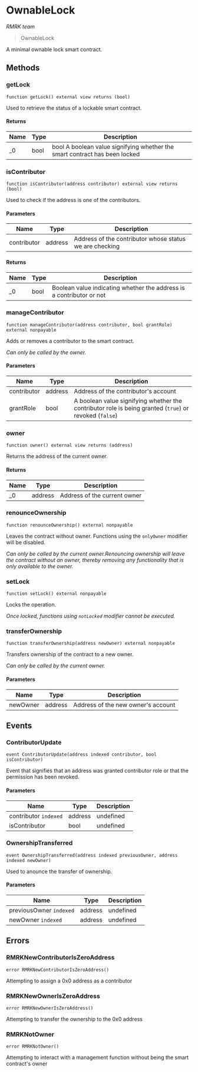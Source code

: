 # OwnableLock

_RMRK team_

> OwnableLock

A minimal ownable lock smart contract.

## Methods

### getLock

```solidity
function getLock() external view returns (bool)
```

Used to retrieve the status of a lockable smart contract.

#### Returns

| Name | Type | Description                                                                |
| ---- | ---- | -------------------------------------------------------------------------- |
| \_0  | bool | bool A boolean value signifying whether the smart contract has been locked |

### isContributor

```solidity
function isContributor(address contributor) external view returns (bool)
```

Used to check if the address is one of the contributors.

#### Parameters

| Name        | Type    | Description                                             |
| ----------- | ------- | ------------------------------------------------------- |
| contributor | address | Address of the contributor whose status we are checking |

#### Returns

| Name | Type | Description                                                          |
| ---- | ---- | -------------------------------------------------------------------- |
| \_0  | bool | Boolean value indicating whether the address is a contributor or not |

### manageContributor

```solidity
function manageContributor(address contributor, bool grantRole) external nonpayable
```

Adds or removes a contributor to the smart contract.

_Can only be called by the owner._

#### Parameters

| Name        | Type    | Description                                                                                            |
| ----------- | ------- | ------------------------------------------------------------------------------------------------------ |
| contributor | address | Address of the contributor's account                                                                   |
| grantRole   | bool    | A boolean value signifying whether the contributor role is being granted (`true`) or revoked (`false`) |

### owner

```solidity
function owner() external view returns (address)
```

Returns the address of the current owner.

#### Returns

| Name | Type    | Description                  |
| ---- | ------- | ---------------------------- |
| \_0  | address | Address of the current owner |

### renounceOwnership

```solidity
function renounceOwnership() external nonpayable
```

Leaves the contract without owner. Functions using the `onlyOwner` modifier will be disabled.

_Can only be called by the current owner.Renouncing ownership will leave the contract without an owner, thereby removing any functionality that is only available to the owner._

### setLock

```solidity
function setLock() external nonpayable
```

Locks the operation.

_Once locked, functions using `notLocked` modifier cannot be executed._

### transferOwnership

```solidity
function transferOwnership(address newOwner) external nonpayable
```

Transfers ownership of the contract to a new owner.

_Can only be called by the current owner._

#### Parameters

| Name     | Type    | Description                        |
| -------- | ------- | ---------------------------------- |
| newOwner | address | Address of the new owner's account |

## Events

### ContributorUpdate

```solidity
event ContributorUpdate(address indexed contributor, bool isContributor)
```

Event that signifies that an address was granted contributor role or that the permission has been revoked.

#### Parameters

| Name                  | Type    | Description |
| --------------------- | ------- | ----------- |
| contributor `indexed` | address | undefined   |
| isContributor         | bool    | undefined   |

### OwnershipTransferred

```solidity
event OwnershipTransferred(address indexed previousOwner, address indexed newOwner)
```

Used to anounce the transfer of ownership.

#### Parameters

| Name                    | Type    | Description |
| ----------------------- | ------- | ----------- |
| previousOwner `indexed` | address | undefined   |
| newOwner `indexed`      | address | undefined   |

## Errors

### RMRKNewContributorIsZeroAddress

```solidity
error RMRKNewContributorIsZeroAddress()
```

Attempting to assign a 0x0 address as a contributor

### RMRKNewOwnerIsZeroAddress

```solidity
error RMRKNewOwnerIsZeroAddress()
```

Attempting to transfer the ownership to the 0x0 address

### RMRKNotOwner

```solidity
error RMRKNotOwner()
```

Attempting to interact with a management function without being the smart contract's owner
